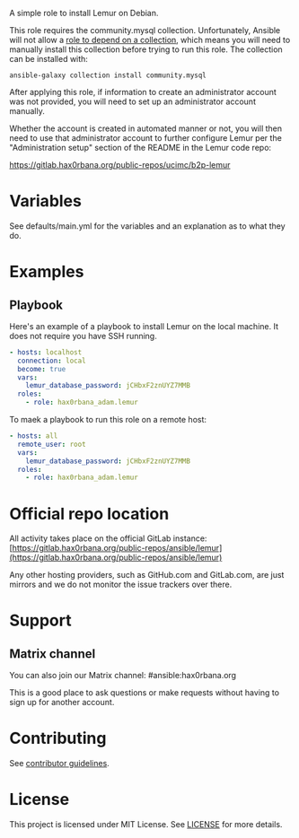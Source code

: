 A simple role to install Lemur on Debian.

This role requires the community.mysql collection. Unfortunately, Ansible will
not allow a [role to depend on a
collection](https://github.com/ansible/ansible/issues/76030#issuecomment-942520399),
which means you will need to manually install this collection before trying to
run this role. The collection can be installed with:

```
ansible-galaxy collection install community.mysql
```

After applying this role, if information to create an administrator account was
not provided, you will need to set up an administrator account manually.

Whether the account is created in automated manner or not, you will then need
to use that administrator account to further configure Lemur per the
"Administration setup" section of the README in the Lemur code repo:

https://gitlab.hax0rbana.org/public-repos/ucimc/b2p-lemur

# Variables

See defaults/main.yml for the variables and an explanation as to what they do.

# Examples
## Playbook
Here's an example of a playbook to install Lemur on the local machine. It does
not require you have SSH running.

```yaml
- hosts: localhost
  connection: local
  become: true
  vars:
    lemur_database_password: jCHbxF2znUYZ7MMB
  roles:
    - role: hax0rbana_adam.lemur
```

To maek a playbook to run this role on a remote host:

```yaml
- hosts: all
  remote_user: root
  vars:
    lemur_database_password: jCHbxF2znUYZ7MMB
  roles:
    - role: hax0rbana_adam.lemur
```

# Official repo location
All activity takes place on the official GitLab instance:
[https://gitlab.hax0rbana.org/public-repos/ansible/lemur](https://gitlab.hax0rbana.org/public-repos/ansible/lemur)

Any other hosting providers, such as GitHub.com and GitLab.com, are just mirrors
and we do not monitor the issue trackers over there.

# Support
## Matrix channel
You can also join our Matrix channel: #ansible:hax0rbana.org

This is a good place to ask questions or make requests without having to sign
up for another account.

# Contributing
See [contributor guidelines](CONTRIBUTING.md).

# License
This project is licensed under MIT License. See [LICENSE](LICENSE) for more details.
